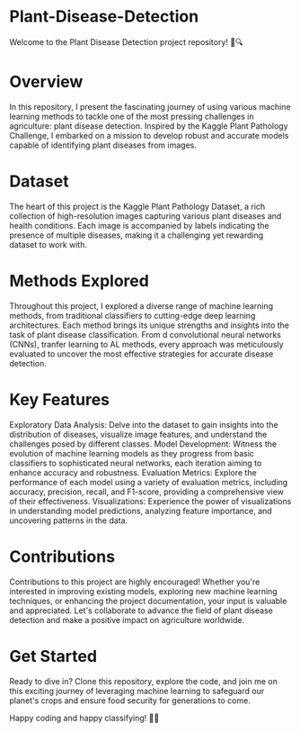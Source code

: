 # Plant-Disease-Detection
Welcome to the Plant Disease Detection project repository! 🌱🔍

# Overview
In this repository, I present the fascinating journey of using various machine learning methods to tackle one of the most pressing challenges in agriculture: plant disease detection. Inspired by the Kaggle Plant Pathology Challenge, I embarked on a mission to develop robust and accurate models capable of identifying plant diseases from images.

# Dataset
The heart of this project is the Kaggle Plant Pathology Dataset, a rich collection of high-resolution images capturing various plant diseases and health conditions. Each image is accompanied by labels indicating the presence of multiple diseases, making it a challenging yet rewarding dataset to work with.

# Methods Explored
Throughout this project, I explored a diverse range of machine learning methods, from traditional classifiers to cutting-edge deep learning architectures. Each method brings its unique strengths and insights into the task of plant disease classification. From d convolutional neural networks (CNNs), tranfer learning to AL methods, every approach was meticulously evaluated to uncover the most effective strategies for accurate disease detection.

# Key Features
Exploratory Data Analysis: Delve into the dataset to gain insights into the distribution of diseases, visualize image features, and understand the challenges posed by different classes.
Model Development: Witness the evolution of machine learning models as they progress from basic classifiers to sophisticated neural networks, each iteration aiming to enhance accuracy and robustness.
Evaluation Metrics: Explore the performance of each model using a variety of evaluation metrics, including accuracy, precision, recall, and F1-score, providing a comprehensive view of their effectiveness.
Visualizations: Experience the power of visualizations in understanding model predictions, analyzing feature importance, and uncovering patterns in the data.
# Contributions
Contributions to this project are highly encouraged! Whether you're interested in improving existing models, exploring new machine learning techniques, or enhancing the project documentation, your input is valuable and appreciated. Let's collaborate to advance the field of plant disease detection and make a positive impact on agriculture worldwide.

# Get Started
Ready to dive in? Clone this repository, explore the code, and join me on this exciting journey of leveraging machine learning to safeguard our planet's crops and ensure food security for generations to come.

Happy coding and happy classifying! 🌿🧠

